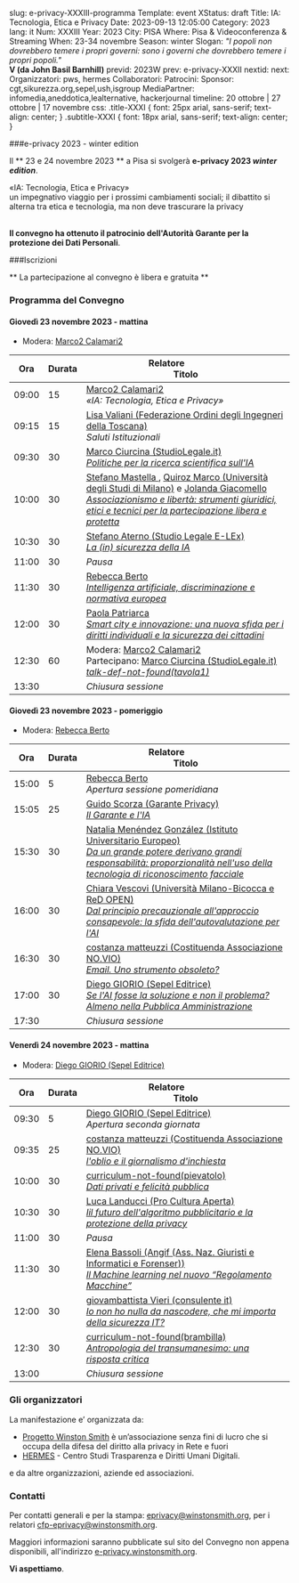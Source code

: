 slug: e-privacy-XXXIII-programma
Template: event
XStatus: draft
Title: IA: Tecnologia, Etica e Privacy
Date: 2023-09-13 12:05:00
Category: 2023
lang: it
Num: XXXIII
Year: 2023
City: PISA
Where: Pisa & Videoconferenza & Streaming
When: 23-34 novembre
Season: winter
Slogan: <i>"I popoli non dovrebbero temere i propri governi: sono i governi che dovrebbero temere i propri popoli."</i><br/><b>V (da John Basil Barnhill)</b>
previd: 2023W
prev: e-privacy-XXXII
nextid:
next:
Organizzatori: pws, hermes
Collaboratori: 
Patrocini: 
Sponsor: cgt,sikurezza.org,sepel,ush,isgroup
MediaPartner: infomedia,aneddotica,lealternative, hackerjournal
timeline: 20 ottobre | 27 ottobre | 17 novembre
css: .title-XXXI { font: 25px arial, sans-serif; text-align: center; }   .subtitle-XXXI { font: 18px arial, sans-serif; text-align: center; }


###e-privacy 2023 - winter edition

Il ** 23 e 24 novembre 2023 **  a Pisa si svolgerà **e-privacy 2023
_winter edition_**.


<div class="title-XXXIII">«IA: Tecnologia, Etica e Privacy»</div>
<div class="subtitle-XXXIII">un impegnativo viaggio per i prossimi cambiamenti sociali; il dibattito si alterna tra etica e tecnologia, ma non deve trascurare la privacy</div>
<br/>

**Il convegno ha ottenuto il patrocinio dell'Autorità Garante per la protezione dei Dati Personali**.



###Iscrizioni

** La partecipazione al convegno è libera e gratuita  **


### <a name="programma"></a>Programma del Convegno


#### <a name="vep"></a>Giovedì 23 novembre 2023 - mattina

<!-- iframe width="560" height="315" src="https://www.youtube-nocookie.com/embed/O5C8u-xpmz0" title="YouTube video player" frameborder="0" allow="accelerometer; autoplay; clipboard-write; encrypted-media; gyroscope; picture-in-picture" allowfullscreen></iframe -->

* Modera: <a href="/e-privacy-XXXII-relatori.html#marcoc">Marco2 Calamari2 </a>

**Ora** | Durata | **Relatore**&nbsp;&nbsp;&nbsp;&nbsp;&nbsp;&nbsp;&nbsp;&nbsp;&nbsp;&nbsp;&nbsp;&nbsp;&nbsp;&nbsp;&nbsp;&nbsp; <br/> **Titolo**
------- | --- | ------- 
09:00|15|<span class='talk'><a href="/e-privacy-XXXII-relatori.html#marcoc">Marco2 Calamari2 </a><br/><em>«IA: Tecnologia, Etica e Privacy»</em></span>
09:15|15|<span class='talk'><a href="/e-privacy-XXXII-relatori.html#valiani">Lisa Valiani (Federazione Ordini degli Ingegneri della Toscana)</a><br/><em>Saluti Istituzionali</em></span>
09:30|30|<span class='talk'><a href="/e-privacy-XXXII-relatori.html#ciurcina">Marco Ciurcina (StudioLegale.it)</a><br/><em><a name='1m01'></a><a href="/e-privacy-XXXII-interventi.html#ciurcina">Politiche per la ricerca scientifica sull'IA</a></em></span>
10:00|30|<span class='talk'><a href="/e-privacy-XXXII-relatori.html#mastella">Stefano Mastella </a>, <a href="/e-privacy-XXXII-relatori.html#quirox">Quiroz Marco (Università degli Studi di Milano)</a> e <a href="/e-privacy-XXXII-relatori.html#giacomello">Jolanda Giacomello </a><br/><em><a name='1m02'></a><a href="/e-privacy-XXXII-interventi.html#mastella">Associazionismo e libertà: strumenti giuridici, etici e tecnici per la partecipazione libera e protetta</a></em></span>
10:30|30|<span class='talk'><a href="/e-privacy-XXXII-relatori.html#aterno">Stefano Aterno (Studio Legale E-LEx)</a><br/><em><a name='1m03'></a><a href="/e-privacy-XXXII-interventi.html#aterno">La (in) sicurezza della IA</a></em></span>
11:00|30|<span class='talk'><em>Pausa</em></span>
11:30|30|<span class='talk'><a href="/e-privacy-XXXII-relatori.html#berto">Rebecca Berto </a><br/><em><a name='1m04'></a><a href="/e-privacy-XXXII-interventi.html#berto">Intelligenza artificiale,  discriminazione e normativa europea</a></em></span>
12:00|30|<span class='talk'><a href="/e-privacy-XXXII-relatori.html#patriarca">Paola Patriarca </a><br/><em><a name='1m05'></a><a href="/e-privacy-XXXII-interventi.html#patriarca">Smart city e innovazione: una nuova sfida per i diritti individuali e la sicurezza dei cittadini</a></em></span>
12:30|60|<span class='talk'>Modera: <a href="/e-privacy-XXXII-relatori.html#marcoc">Marco2 Calamari2 </a><br/>Partecipano: <a href="/e-privacy-XXXII-relatori.html#ciurcina">Marco Ciurcina (StudioLegale.it)</a><br/><em><a name='1m07'></a><a href="/e-privacy-XXXII-interventi.html#tavola1">talk-def-not-found(tavola1)</a></em></span>
13:30||<span class='talk'><em>Chiusura sessione</em></span>

#### <a name="vep"></a>Giovedì 23 novembre 2023 - pomeriggio

<!-- iframe width="560" height="315" src="https://www.youtube-nocookie.com/embed/lvZEosz11yE" title="YouTube video player" frameborder="0" allow="accelerometer; autoplay; clipboard-write; encrypted-media; gyroscope; picture-in-picture" allowfullscreen></iframe -->

* Modera: <a href="/e-privacy-XXXII-relatori.html#berto">Rebecca Berto </a>

**Ora** | Durata | **Relatore**&nbsp;&nbsp;&nbsp;&nbsp;&nbsp;&nbsp;&nbsp;&nbsp;&nbsp;&nbsp;&nbsp;&nbsp;&nbsp;&nbsp;&nbsp;&nbsp; <br/> **Titolo**
------- | --- | ------- 
15:00|5|<span class='talk'><a href="/e-privacy-XXXII-relatori.html#berto">Rebecca Berto </a><br/><em>Apertura sessione pomeridiana</em></span>
15:05|25|<span class='talk'><a href="/e-privacy-XXXII-relatori.html#scorza">Guido Scorza (Garante Privacy)</a><br/><em><a name='1p01'></a><a href="/e-privacy-XXXII-interventi.html#scorza">Il Garante e l'IA</a></em></span>
15:30|30|<span class='talk'><a href="/e-privacy-XXXII-relatori.html#menendez">Natalia Menéndez González (Istituto Universitario Europeo)</a><br/><em><a name='1p02'></a><a href="/e-privacy-XXXII-interventi.html#menendez">Da un grande potere derivano grandi responsabilità: proporzionalità nell'uso della tecnologia di riconoscimento facciale</a></em></span>
16:00|30|<span class='talk'><a href="/e-privacy-XXXII-relatori.html#vescovi">Chiara Vescovi (Università Milano-Bicocca e ReD OPEN)</a><br/><em><a name='1p03'></a><a href="/e-privacy-XXXII-interventi.html#vescovi">Dal principio precauzionale all'approccio consapevole: la sfida dell'autovalutazione per l'AI</a></em></span>
16:30|30|<span class='talk'><a href="/e-privacy-XXXII-relatori.html#matteuzzi">costanza matteuzzi (Costituenda Associazione NO.VIO)</a><br/><em><a name='1p04'></a><a href="/e-privacy-XXXII-interventi.html#matteuzzi1">Email. Uno strumento obsoleto?</a></em></span>
17:00|30|<span class='talk'><a href="/e-privacy-XXXII-relatori.html#giorio">Diego GIORIO (Sepel Editrice)</a><br/><em><a name='1p05'></a><a href="/e-privacy-XXXII-interventi.html#giorio">Se l'AI fosse la soluzione e non il problema? Almeno nella Pubblica Amministrazione</a></em></span>
17:30||<span class='talk'><em>Chiusura sessione</em></span>

#### <a name="sam"></a>Venerdì 24 novembre 2023 - mattina

<!-- iframe width="560" height="315" src="https://www.youtube-nocookie.com/embed/9UIuEWuVobk" title="YouTube video player" frameborder="0" allow="accelerometer; autoplay; clipboard-write; encrypted-media; gyroscope; picture-in-picture" allowfullscreen></iframe -->


* Modera: <a href="/e-privacy-XXXII-relatori.html#giorio">Diego GIORIO (Sepel Editrice)</a>

 **Ora** | Durata | **Relatore**&nbsp;&nbsp;&nbsp;&nbsp;&nbsp;&nbsp;&nbsp;&nbsp;&nbsp;&nbsp;&nbsp;&nbsp;&nbsp;&nbsp;&nbsp;&nbsp; <br/> **Titolo** 
------- | --- | ------- 
09:30|5|<span class='talk'><a href="/e-privacy-XXXII-relatori.html#giorio">Diego GIORIO (Sepel Editrice)</a><br/><em>Apertura seconda giornata</em></span>
09:35|25|<span class='talk'><a href="/e-privacy-XXXII-relatori.html#matteuzzi">costanza matteuzzi (Costituenda Associazione NO.VIO)</a><br/><em><a name='2m01'></a><a href="/e-privacy-XXXII-interventi.html#matteuzzi2">l'oblio e il giornalismo d'inchiesta</a></em></span>
10:00|30|<span class='talk'><a href="/e-privacy-XXXII-relatori.html#pievatolo">curriculum-not-found(pievatolo)  </a><br/><em><a name='2m02'></a><a href="/e-privacy-XXXII-interventi.html#pievatolo">Dati privati e felicità pubblica</a></em></span>
10:30|30|<span class='talk'><a href="/e-privacy-XXXII-relatori.html#landucci">Luca Landucci (Pro Cultura Aperta)</a><br/><em><a name='2m03'></a><a href="/e-privacy-XXXII-interventi.html#landucci">Iil futuro dell'algoritmo pubblicitario e la protezione della privacy</a></em></span>
11:00|30|<span class='talk'><em>Pausa</em></span>
11:30|30|<span class='talk'><a href="/e-privacy-XXXII-relatori.html#bassoli">Elena Bassoli (Angif (Ass. Naz. Giuristi e Informatici e Forenser))</a><br/><em><a name='2m04'></a><a href="/e-privacy-XXXII-interventi.html#bassoli">Il Machine learning nel nuovo “Regolamento Macchine”</a></em></span>
12:00|30|<span class='talk'><a href="/e-privacy-XXXII-relatori.html#vieri">giovambattista Vieri (consulente it)</a><br/><em><a name='2m05'></a><a href="/e-privacy-XXXII-interventi.html#vieri">Io non ho nulla da nascodere, che mi importa della sicurezza IT?</a></em></span>
12:30|30|<span class='talk'><a href="/e-privacy-XXXII-relatori.html#brambilla">curriculum-not-found(brambilla)  </a><br/><em><a name='2m06'></a><a href="/e-privacy-XXXII-interventi.html#brambilla">Antropologia del transumanesimo: una risposta critica</a></em></span>
13:00||<span class='talk'><em>Chiusura sessione</em></span>


### Gli organizzatori

La manifestazione e’ organizzata da:

 - [Progetto Winston Smith](http://pws.winstonsmith.org/) è un’associazione senza fini di lucro che si occupa della difesa del diritto alla privacy in Rete e fuori
 - [HERMES](http://logioshermes.org/) \- Centro Studi Trasparenza e Diritti Umani Digitali.

e da altre organizzazioni, aziende ed associazioni.


### Contatti

Per contatti generali e per la
stampa: [eprivacy@winstonsmith.org](mailto:eprivacy@winstonsmith.org),
per i relatori
[cfp-eprivacy@winstonsmith.org](mailto:cfp-eprivacy@winstonsmith.org).

Maggiori informazioni saranno pubblicate sul sito del Convegno non appena
disponibili, all'indirizzo [e-privacy.winstonsmith.org](http://e-privacy.winstonsmith.org).

**Vi aspettiamo**.
